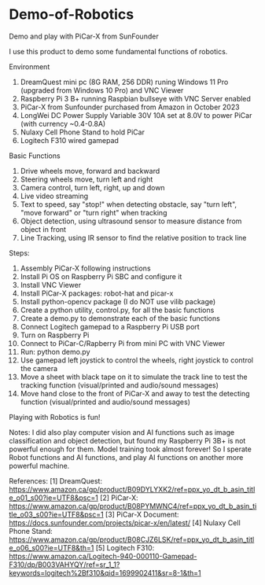 # Demo-of-Robotics
Demo and play with PiCar-X from SunFounder

I use this product to demo some fundamental functions of robotics.

Environment
1. DreamQuest mini pc (8G RAM, 256 DDR) runing Windows 11 Pro (upgraded from Windows 10 Pro) and VNC Viewer
2. Raspberry Pi 3 B+ running Raspbian bullseye with VNC Server enabled
3. PiCar-X from Sunfounder purchased from Amazon in October 2023
4. LongWei DC Power Supply Variable 30V 10A set at 8.0V to power PiCar (with currency ~0.4-0.8A)
5. Nulaxy Cell Phone Stand to hold PiCar
6. Logitech F310 wired gamepad

Basic Functions 
1. Drive wheels move, forward and backward
2. Steering wheels move, turn left and right
3. Camera control, turn left, right, up and down
4. Live video streaming
5. Text to speed, say "stop!" when detecting obstacle, say "turn left", "move forward" or "turn right" when tracking 
6. Object detection, using ultrasound sensor to measure distance from object in front
7. Line Tracking, using IR sensor to find the relative position to track line

Steps:
1. Assembly PiCar-X following instructions
2. Install Pi OS on Raspberry Pi SBC and configure it
3. Install VNC Viewer
4. Install PiCar-X packages: robot-hat and picar-x
5. Install python-opencv package (I do NOT use vilib package)
6. Create a python utility, control.py, for all the basic functions
7. Create a demo.py to demonstrate each of the basic functions
8. Connect Logitech gamepad to a Raspberry Pi USB port
9. Turn on Raspberry Pi
10. Connect to PiCar-C/Rapberry Pi from mini PC with VNC Viewer
11. Run:  python demo.py
12. Use gamepad left joystick to control the wheels, right joystick to control the camera
13. Move a sheet with black tape on it to simulate the track line to test the tracking function (visual/printed and audio/sound messages)
14. Move hand close to the front of PiCar-X and away to test the detecting function (visual/printed and audio/sound messages)

Playing with Robotics is fun!

Notes:
I did also play computer vision and AI functions such as image classification and object detection, but found my Raspberry Pi 3B+ is not powerful enough for them. Model training took almost forever! So I sperate Robot functions and AI functions, and play AI functions on another more powerful machine.

References:
[1] DreamQuest: https://www.amazon.ca/gp/product/B09DYLYXK2/ref=ppx_yo_dt_b_asin_title_o01_s00?ie=UTF8&psc=1 
[2] PiCar-X: https://www.amazon.ca/gp/product/B08PYMWNC4/ref=ppx_yo_dt_b_asin_title_o03_s00?ie=UTF8&psc=1
[3] PiCar-X Document: https://docs.sunfounder.com/projects/picar-x/en/latest/
[4] Nulaxy Cell Phone Stand: https://www.amazon.ca/gp/product/B08CJZ6LSK/ref=ppx_yo_dt_b_asin_title_o06_s00?ie=UTF8&th=1
[5] Logitech F310: https://www.amazon.ca/Logitech-940-000110-Gamepad-F310/dp/B003VAHYQY/ref=sr_1_1?keywords=logitech%2Bf310&qid=1699902411&sr=8-1&th=1
